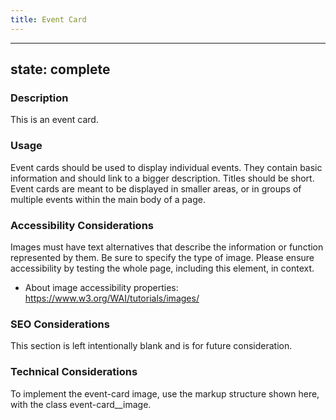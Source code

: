 ```yaml
---
title: Event Card
---
```


---
state: complete
---

### Description
This is an event card.

### Usage
Event cards should be used to display individual events. They contain basic information and should link to a bigger description. Titles should be short. Event cards are meant to be displayed in smaller areas, or in groups of multiple events within the main body of a page.

### Accessibility Considerations
Images must have text alternatives that describe the information or function represented by them. Be sure to specify the type of image. Please ensure accessibility by testing the whole page, including this element, in context.

* About image accessibility properties: https://www.w3.org/WAI/tutorials/images/

### SEO Considerations
This section is left intentionally blank and is for future consideration.

### Technical Considerations
To implement the event-card image, use the markup structure shown here, with the class event-card__image.
